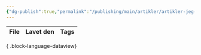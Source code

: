 ```yaml
---
{"dg-publish":true,"permalink":"/publishing/main/artikler/artikler-jeg-har-skrevet/","dgHomeLink":"false","dgShowBacklinks":"false","dgShowLocalGraph":"false","dgShowFileTree":"false","dgEnableSearch":"false","dgShowToc":"false","created":"2024-11-27T14:30:03.905+01:00"}
---
```




| File | Lavet den | Tags |
| ---- | --------- | ---- |

{ .block-language-dataview}

